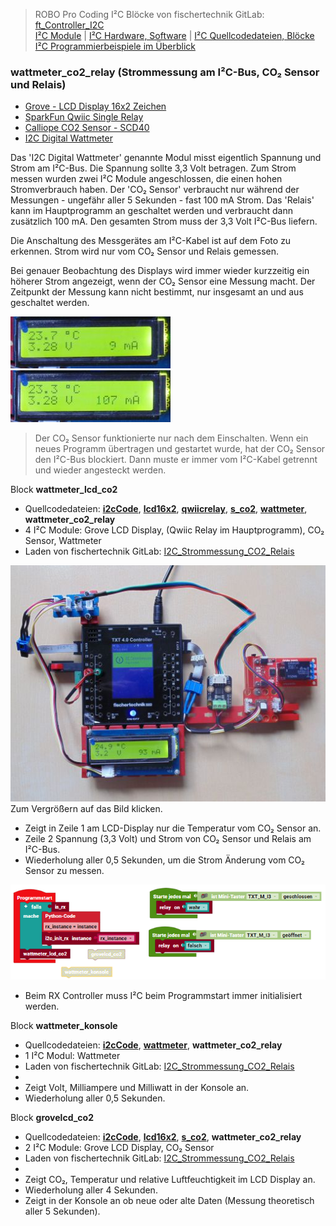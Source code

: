 
> ROBO Pro Coding I²C Blöcke von fischertechnik GitLab: [ft_Controller_I2C](https://git.fischertechnik-cloud.com/i2c/ft_Controller_I2C)\
> [I²C Module](https://elssner.github.io/ft-Controller-I2C/#tabelle-1) |
[I²C Hardware, Software](https://elssner.github.io/ft-Controller-I2C/#ic) |
[I²C Quellcodedateien, Blöcke](https://elssner.github.io/ft-Controller-I2C/#beschreibung-der-quellcodedateien-alphabetisch-geordnet)\
[I²C Programmierbeispiele im Überblick](../examples)


### wattmeter_co2_relay (Strommessung am I²C-Bus, CO₂ Sensor und Relais)

* [Grove - LCD Display 16x2 Zeichen](https://wiki.seeedstudio.com/Grove-16x2_LCD_Series)
* [SparkFun Qwiic Single Relay](https://www.sparkfun.com/products/15093)
* [Calliope CO2 Sensor - SCD40](https://calliope.cc/calliope-mini/erweiterungen/calliope-co2-sensor)
* [I2C Digital Wattmeter](https://www.dfrobot.com/product-1827.html)

Das 'I2C Digital Wattmeter' genannte Modul misst eigentlich Spannung und Strom am I²C-Bus. Die Spannung sollte 3,3 Volt betragen. Zum Strom messen wurden zwei I²C Module angeschlossen, die einen hohen Stromverbrauch haben.
Der 'CO₂ Sensor' verbraucht nur während der Messungen - ungefähr aller 5 Sekunden - fast 100 mA Strom. 
Das 'Relais' kann im Hauptprogramm an geschaltet werden und verbraucht dann zusätzlich 100 mA. Den gesamten Strom muss der 3,3 Volt I²C-Bus liefern.

Die Anschaltung des Messgerätes am I²C-Kabel ist auf dem Foto zu erkennen. Strom wird nur vom CO₂ Sensor und Relais gemessen.

Bei genauer Beobachtung des Displays wird immer wieder kurzzeitig ein höherer Strom angezeigt, wenn der CO₂ Sensor eine Messung macht. Der Zeitpunkt der Messung kann nicht bestimmt, nur insgesamt an und aus geschaltet werden.

![](DSC00471_256.jpg) ![](DSC00473_256.jpg)

> Der CO₂ Sensor funktionierte nur nach dem Einschalten. Wenn ein neues Programm übertragen und gestartet wurde, hat der CO₂ Sensor den I²C-Bus blockiert. Dann muste er immer vom I²C-Kabel getrennt und wieder angesteckt werden.

<!--
* Quellcodedateien: **[i2cCode](../#i2ccodepy)**, **[lcd16x2](../#lcd16x2py)**, **[qwiicrelay](../#qwiicrelaypy)**, **[s_co2](../#s_co2py)**, **[wattmeter](../#wattmeterpy)**
* Laden von fischertechnik GitLab: [I2C_Strommessung_CO2_Relais](https://git.fischertechnik-cloud.com/i2c/I2C_Strommessung_CO2_Relais)

[![](DSC00481_256.JPG)](DSC00481.JPG)\
Zum Vergrößern auf das Bild klicken.
-->

<a name="wattmeter_lcd_co2"></a>
Block **wattmeter_lcd_co2**
* Quellcodedateien:  **[i2cCode](../#i2ccodepy)**, **[lcd16x2](../#lcd16x2py)**, **[qwiicrelay](../#qwiicrelaypy)**, **[s_co2](../#s_co2py)**, **[wattmeter](../#wattmeterpy)**, **wattmeter_co2_relay**
* 4 I²C Module: Grove LCD Display, (Qwiic Relay im Hauptprogramm), CO₂ Sensor, Wattmeter
* Laden von fischertechnik GitLab: [I2C_Strommessung_CO2_Relais](https://git.fischertechnik-cloud.com/i2c/I2C_Strommessung_CO2_Relais)

[![](DSC00481_512.JPG)](DSC00481.JPG)\
Zum Vergrößern auf das Bild klicken.

* Zeigt in Zeile 1 am LCD-Display nur die Temperatur vom CO₂ Sensor an.
* Zeile 2 Spannung (3,3 Volt) und Strom von CO₂ Sensor und Relais am I²C-Bus.
* Wiederholung aller 0,5 Sekunden, um die Strom Änderung vom CO₂ Sensor zu messen.

![](wattmeter_co2_relay_2.png)

* Beim RX Controller muss I²C beim Programmstart immer initialisiert werden.


Block **wattmeter_konsole**
* Quellcodedateien:  **[i2cCode](../#i2ccodepy)**, **[wattmeter](../#wattmeterpy)**, **wattmeter_co2_relay**
* 1 I²C Modul: Wattmeter
* Laden von fischertechnik GitLab: [I2C_Strommessung_CO2_Relais](https://git.fischertechnik-cloud.com/i2c/I2C_Strommessung_CO2_Relais)
* &nbsp;
* Zeigt Volt, Milliampere und Milliwatt in der Konsole an.
* Wiederholung aller 0,5 Sekunden.


Block **grovelcd_co2**
* Quellcodedateien:  **[i2cCode](../#i2ccodepy)**, **[lcd16x2](../#lcd16x2py)**, **[s_co2](../#s_co2py)**, **wattmeter_co2_relay**
* 2 I²C Module: Grove LCD Display, CO₂ Sensor
* Laden von fischertechnik GitLab: [I2C_Strommessung_CO2_Relais](https://git.fischertechnik-cloud.com/i2c/I2C_Strommessung_CO2_Relais)
* &nbsp;
* Zeigt CO₂, Temperatur und relative Luftfeuchtigkeit im LCD Display an.
* Wiederholung aller 4 Sekunden.
* Zeigt in der Konsole an ob neue oder alte Daten (Messung theoretisch aller 5 Sekunden).

